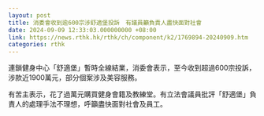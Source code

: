 ```yaml
---
layout: post
title: 消委會收到逾600宗涉舒適堡投訴　有議員籲負責人盡快面對社會
date: 2024-09-09 12:33:03.000000000 +08:00
link: https://news.rthk.hk/rthk/ch/component/k2/1769894-20240909.htm
categories: rthk
---
```


連鎖健身中心「舒適堡」暫時全線結業，消委會表示，至今收到超過600宗投訴，涉款近1900萬元，部分個案涉及美容服務。

有苦主表示，花了過萬元購買健身會籍及教練堂。有立法會議員批評「舒適堡」負責人的處理手法不理想，呼籲盡快面對社會及員工。
